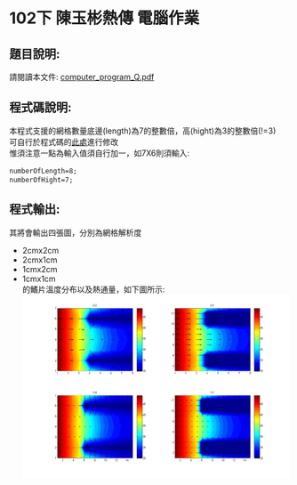 102下 陳玉彬熱傳 電腦作業   
===========   
   
題目說明:
-------------  
請閱讀本文件: [computer_program_Q.pdf](https://github.com/janelin612/HeatTransfer/blob/master/computer_program_Q.pdf)   
   
程式碼說明:   
-------------   
本程式支援的網格數量底邊(length)為7的整數倍，高(hight)為3的整數倍(!=3)  
可自行於程式碼的[此處](https://github.com/janelin612/HeatTransfer/blob/master/code/code.m#L29)進行修改    
惟須注意一點為輸入值須自行加一，如7X6則須輸入:
```    
numberOfLength=8;   
numberOfHight=7;
```
   
程式輸出:
-----------
其將會輸出四張圖，分別為網格解析度   
+ 2cmx2cm
+ 2cmx1cm
+ 1cmx2cm
+ 1cmx1cm   
的鰭片溫度分布以及熱通量，如下圖所示:   
![figure](https://raw.githubusercontent.com/janelin612/HeatTransfer/master/figure&data/figure.png)